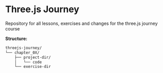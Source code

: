 # Three.js Journey

Repository for all lessons, exercises and changes for the three.js journey course

**Structure:**

```bash
threejs-journey/
└── chapter_0X/
    ├── project-dir/
    │   └── code
    └── exercise-dir 
```
